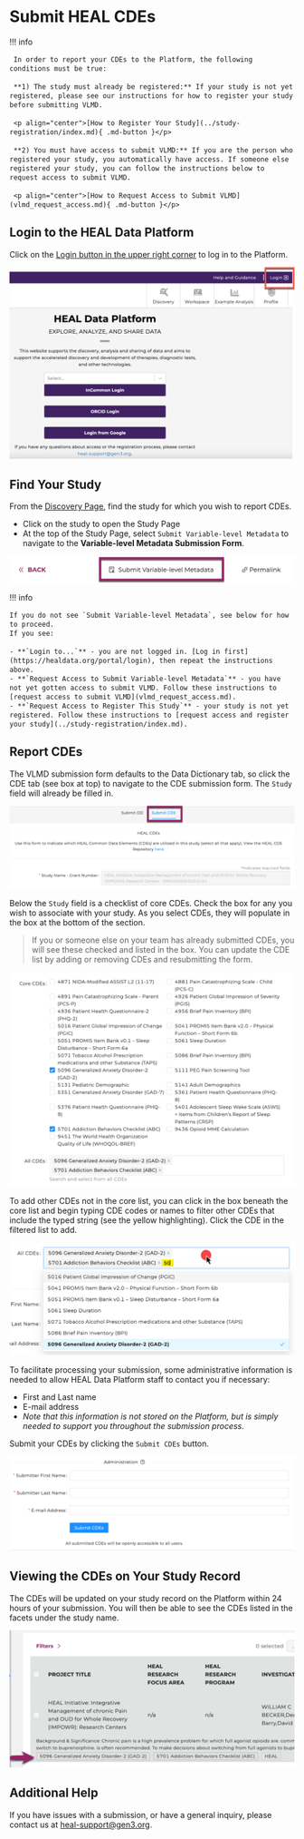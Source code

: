 # Submit HEAL CDEs

!!! info 

     In order to report your CDEs to the Platform, the following conditions must be true:
     
     **1) The study must already be registered:** If your study is not yet registered, please see our instructions for how to register your study before submitting VLMD. 
     
     <p align="center">[How to Register Your Study](../study-registration/index.md){ .md-button }</p>

     **2) You must have access to submit VLMD:** If you are the person who registered your study, you automatically have access. If someone else registered your study, you can follow the instructions below to request access to submit VLMD. 

     <p align="center">[How to Request Access to Submit VLMD](vlmd_request_access.md){ .md-button }</p>  

## Login to the HEAL Data Platform  

Click on the [Login button in the upper right corner](https://healdata.org/portal/login) to log in to the Platform.  

![](../img/heal_login.png)

## Find Your Study

From the [Discovery Page](https://healdata.org/portal/discovery), find the study for which you wish to report CDEs.  

- Click on the study to open the Study Page  
- At the top of the Study Page, select `Submit Variable-level Metadata` to navigate to the **Variable-level Metadata Submission Form**.

![](../img/submit_vlmd_submit_button.png)


!!! info

    If you do not see `Submit Variable-level Metadata`, see below for how to proceed.  
    If you see:

    - **`Login to...`** - you are not logged in. [Log in first](https://healdata.org/portal/login), then repeat the instructions above.
    - **`Request Access to Submit Variable-level Metadata`** - you have not yet gotten access to submit VLMD. Follow these instructions to [request access to submit VLMD](vlmd_request_access.md). 
    - **`Request Access to Register This Study`** - your study is not yet registered. Follow these instructions to [request access and register your study](../study-registration/index.md). 

## Report CDEs

The VLMD submission form defaults to the Data Dictionary tab, so click the CDE tab (see box at top) to navigate to the CDE submission form. The `Study` field will already be filled in.

   ![](../img/vlmd_cde_submission_form_top.png)

Below the `Study` field is a checklist of core CDEs. Check the box for any you wish to associate with your study. As you select CDEs, they will populate in the box at the bottom of the section.

> If you or someone else on your team has already submitted CDEs, you will see these checked and listed in the box. You can update the CDE list by adding or removing CDEs and resubmitting the form.

   ![](../img/vlmd_cde_submission_form_middle.png)

To add other CDEs not in the core list, you can click in the box beneath the core list and begin typing CDE codes or names to filter other CDEs that include the typed string (see the yellow highlighting). Click the CDE in the filtered list to add.

   ![](../img/vlmd_cde_submission_form_not-core.png)


To facilitate processing your submission, some administrative information is needed to allow HEAL Data Platform staff to contact you if necessary:

- First and Last name
- E-mail address
- *Note that this information is not stored on the Platform, but is simply needed to support you throughout the submission process.*

Submit your CDEs by clicking the `Submit CDEs` button.

   ![](../img/vlmd_cde_submission_form_bottom.png)

## Viewing the CDEs on Your Study Record  

The CDEs will be updated on your study record on the Platform within 24 hours of your submission. You will then be able to see the CDEs listed in the facets under the study name. 

   ![](../img/vlmd_cde_facets.png)

##  Additional Help

If you have issues with a submission, or have a general inquiry, please contact us at [heal-support@gen3.org](mailto:heal-support@gen3.org).



